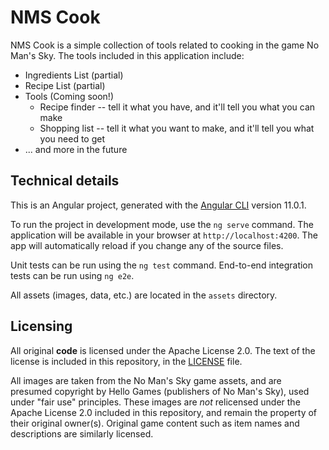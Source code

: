# NMS Cook

NMS Cook is a simple collection of tools related to cooking in the game No Man's Sky. The tools included in this application include:

* Ingredients List (partial)
* Recipe List (partial)
* Tools (Coming soon!)
  * Recipe finder -- tell it what you have, and it'll tell you what you can make
  * Shopping list -- tell it what you want to make, and it'll tell you what you need to get
* ... and more in the future

## Technical details

This is an Angular project, generated with the [Angular CLI](https://github.com/angular/angular-cli) version 11.0.1.

To run the project in development mode, use the `ng serve` command. The application will be available in your browser at `http://localhost:4200`. The app will automatically reload
if you change any of the source files.

Unit tests can be run using the `ng test` command. End-to-end integration tests can be run using `ng e2e`. 

All assets (images, data, etc.) are located in the `assets` directory.

## Licensing

All original **code** is licensed under the Apache License 2.0. The text of the license is included in this repository, in the [LICENSE](./LICENSE) file.

All images are taken from the No Man's Sky game assets, and are presumed copyright by Hello Games (publishers of No Man's Sky), used under "fair use" principles. These images are
_not_ relicensed under the Apache License 2.0 included in this repository, and remain the property of their original owner(s). Original game content such as item names and 
descriptions are similarly licensed. 
